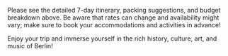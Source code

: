Please see the detailed 7-day itinerary, packing suggestions, and budget breakdown above. Be aware that rates can change and availability might vary; make sure to book your accommodations and activities in advance!

Enjoy your trip and immerse yourself in the rich history, culture, art, and music of Berlin!